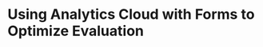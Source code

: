 # Using Analytics Cloud with Forms to Optimize Evaluation

<!-- Content Creators and Administrators can view the Form Entries from within whichever site the Form is located. Going through individual entries might work for a small platform with only a few different Forms, but not for a larger platform, where thousands of users may be filling out each and every Form. In order to take advantage of all that data, the Marketing team needs to be able to view summaries of the data instead of individual Form Entries. This is where Liferay's Analytics Cloud comes in.

## Analyzing Livingstone's Feedback {#livingstone}

The Forms created by Josiah and Natalia are meant to be filled out by as many users as possible, so sorting through individual entries manually will take too long. Instead, Natalia wants an easy way of visualizing all the data for every Form she creates. She can then hand that data to her data analysts to provide useful information for Livingstone. Fortunately, Josiah wants to add Liferay's Analytics Cloud to the platform, giving Natalia that functionality.

## Leveraging Asset Data with Liferay Analytics Cloud {#asset}

Liferay's Analytics Cloud allows Content Creators to see all Form data using the Asset Analytics feature.

<div class="key-point">
Key Point: <br />
<strong>Analytics Cloud</strong> gives marketers powerful and easy-to-use analytics options.
</div>

<figure>
	<img src="../images/form-analytics.png" style="max-height:30%;" />
	<figcaption style="font-size: x-small">Fig.1 The Forms tab in the Assets section of Analytics Cloud</figcaption>
</figure>

<br />

After setting up _Liferay Analytics Cloud_ on your platform, you can click on the _Assets_ section of the _Operations_ menu to review data on various assets on the platform.

## Accessing Forms Data with Analytics Cloud {#forms}

In the _Forms_ tab of the Assets page, you will be able to see all the Forms that exist in a site along with some basic information.

<div class="key-point">
Key Point: <br />
The four types of data you can see for each Form in Analytics Cloud are:
<ul>
	<li>Total views</li>
	<li>Total Submissions</li>
	<li>Average Abandonment Rates</li>
	<li>Average Completion Time</li>
</ul>
</div>

<figure>
	<img src="../images/overview-forms.png" style="max-height:50%;" />
	<figcaption style="font-size: x-small">Fig.2 Tracking visitor behavior with Analytics Cloud</figcaption>
</figure>

<br />

Clicking on a Form from the _Forms_ tab of the Assets page will bring up more details on all the entry data for that particular Form as well as a visual representation of the analytics.

<figure>
	<img src="../images/visual-data.png" style="max-height:24%;" />
	<figcaption style="font-size: x-small">Fig.3 Looking at Submissions by location in the Forms section of the Analytics Dashboard</figcaption>
</figure>

The Analytics Dashboard makes it easy for you to leverage all your user-filled data in the Forms you have created. Analytics Cloud gives you the ability to see exactly who is submitting Forms, from where, and by what means. I.e., you can view submissions by User Segment, by location, and by Technology (OS or Web Browser). Analytics Cloud also gives you the Field Analysis chart, which allows you to see exactly what percentage of users have interacted with each of a Form's fields.

<br />

<figure>
	<img src="../images/field-analysis.png" style="max-height:50%;" />
	<figcaption style="font-size: x-small">Fig.4 Looking at Fields with the Field Analysis feature</figcaption>
</figure>

<div class="summary">
<h3>Knowledge Check</h3>
<ul>
	<li>____________________________ gives marketers powerful and easy-to-use analytics options.</li>
	<li>The four types of data that can be seen for each Form within the Forms tab of the Assets page in Analytics Cloud are:</li>
	<ul>
		<li>____________________________</li>
		<li>____________________________</li>
		<li>____________________________</li>
		<li>____________________________</li>
	</ul>
</ul>
</div>
 -->
